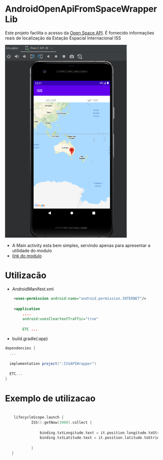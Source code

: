 # AndroidOpenApiFromSpaceWrapperLib

Este projeto facilita o acesso da [Open Space API](http://open-notify.org/). É fornecido informações reais de localização da Estação Espacial Internacional ISS

![image](https://github.com/fernandomflopes/AndroidOpenApiFromSpaceWrapperLib/blob/master/media/ex01.png)

* A Main activity esta bem simples, servindo apenas para apresentar a utilidade do modulo 
* [link do modulo](https://github.com/fernandomflopes/AndroidOpenApiFromSpaceWrapperLib/tree/master/ISSAPIWrapper)

# Utilizacão



* AndroidManifest.xml
```XML
    <uses-permission android:name="android.permission.INTERNET"/>

    <application
        ....
        android:usesCleartextTraffic="true"
        
        ETC ...

```
* build.gradle(:app)

```gradle
dependencies {
  ...
  
  implementation project(":ISSAPIWrapper")
  
  ETC...
}
```

# Exemplo de utilizacao

```kotlin

    lifecycleScope.launch {
            ISS().getNow(3000).collect {

                binding.txtLongitude.text = it.position.longitude.toString()
                binding.txtLatitude.text = it.position.latitude.toString()
            
            }
   }

```
